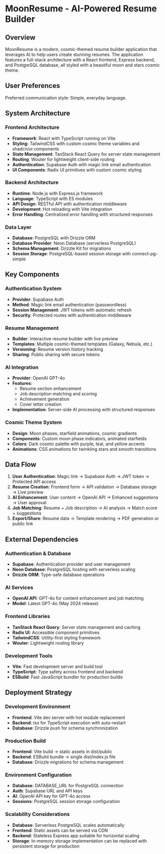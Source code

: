 # MoonResume - AI-Powered Resume Builder

## Overview

MoonResume is a modern, cosmic-themed resume builder application that leverages AI to help users create stunning resumes. The application features a full-stack architecture with a React frontend, Express backend, and PostgreSQL database, all styled with a beautiful moon and stars cosmic theme.

## User Preferences

Preferred communication style: Simple, everyday language.

## System Architecture

### Frontend Architecture
- **Framework**: React with TypeScript running on Vite
- **Styling**: TailwindCSS with custom cosmic theme variables and shadcn/ui components
- **State Management**: TanStack React Query for server state management
- **Routing**: Wouter for lightweight client-side routing
- **Authentication**: Supabase Auth with magic link email authentication
- **UI Components**: Radix UI primitives with custom cosmic styling

### Backend Architecture
- **Runtime**: Node.js with Express.js framework
- **Language**: TypeScript with ES modules
- **API Design**: RESTful API with authentication middleware
- **Development**: Hot reloading with Vite integration
- **Error Handling**: Centralized error handling with structured responses

### Data Layer
- **Database**: PostgreSQL with Drizzle ORM
- **Database Provider**: Neon Database (serverless PostgreSQL)
- **Schema Management**: Drizzle Kit for migrations
- **Session Storage**: PostgreSQL-based session storage with connect-pg-simple

## Key Components

### Authentication System
- **Provider**: Supabase Auth
- **Method**: Magic link email authentication (passwordless)
- **Session Management**: JWT tokens with automatic refresh
- **Security**: Protected routes with authentication middleware

### Resume Management
- **Builder**: Interactive resume builder with live preview
- **Templates**: Multiple cosmic-themed templates (Galaxy, Nebula, etc.)
- **Versioning**: Resume version history tracking
- **Sharing**: Public sharing with secure tokens

### AI Integration
- **Provider**: OpenAI GPT-4o
- **Features**: 
  - Resume section enhancement
  - Job description matching and scoring
  - Achievement generation
  - Cover letter creation
- **Implementation**: Server-side AI processing with structured responses

### Cosmic Theme System
- **Design**: Moon phases, starfield animations, cosmic gradients
- **Components**: Custom moon phase indicators, animated starfields
- **Colors**: Dark cosmic palette with purple, teal, and yellow accents
- **Animations**: CSS animations for twinkling stars and smooth transitions

## Data Flow

1. **User Authentication**: Magic link → Supabase Auth → JWT token → Protected API access
2. **Resume Creation**: Frontend form → API validation → Database storage → Live preview
3. **AI Enhancement**: User content → OpenAI API → Enhanced suggestions → User approval
4. **Job Matching**: Resume + Job description → AI analysis → Match score + suggestions
5. **Export/Share**: Resume data → Template rendering → PDF generation or public link

## External Dependencies

### Authentication & Database
- **Supabase**: Authentication provider and user management
- **Neon Database**: PostgreSQL hosting with serverless scaling
- **Drizzle ORM**: Type-safe database operations

### AI Services
- **OpenAI API**: GPT-4o for content enhancement and job matching
- **Model**: Latest GPT-4o (May 2024 release)

### Frontend Libraries
- **TanStack React Query**: Server state management and caching
- **Radix UI**: Accessible component primitives
- **TailwindCSS**: Utility-first styling framework
- **Wouter**: Lightweight routing library

### Development Tools
- **Vite**: Fast development server and build tool
- **TypeScript**: Type safety across frontend and backend
- **ESBuild**: Fast JavaScript bundler for production builds

## Deployment Strategy

### Development Environment
- **Frontend**: Vite dev server with hot module replacement
- **Backend**: tsx for TypeScript execution with auto-restart
- **Database**: Drizzle push for schema synchronization

### Production Build
- **Frontend**: Vite build → static assets in dist/public
- **Backend**: ESBuild bundle → single dist/index.js file
- **Database**: Drizzle migrations for schema management

### Environment Configuration
- **Database**: DATABASE_URL for PostgreSQL connection
- **Auth**: Supabase URL and API keys
- **AI**: OpenAI API key for GPT-4o access
- **Sessions**: PostgreSQL session storage configuration

### Scalability Considerations
- **Database**: Serverless PostgreSQL scales automatically
- **Frontend**: Static assets can be served via CDN
- **Backend**: Stateless Express app suitable for horizontal scaling
- **Storage**: In-memory storage implementation can be replaced with persistent storage for production